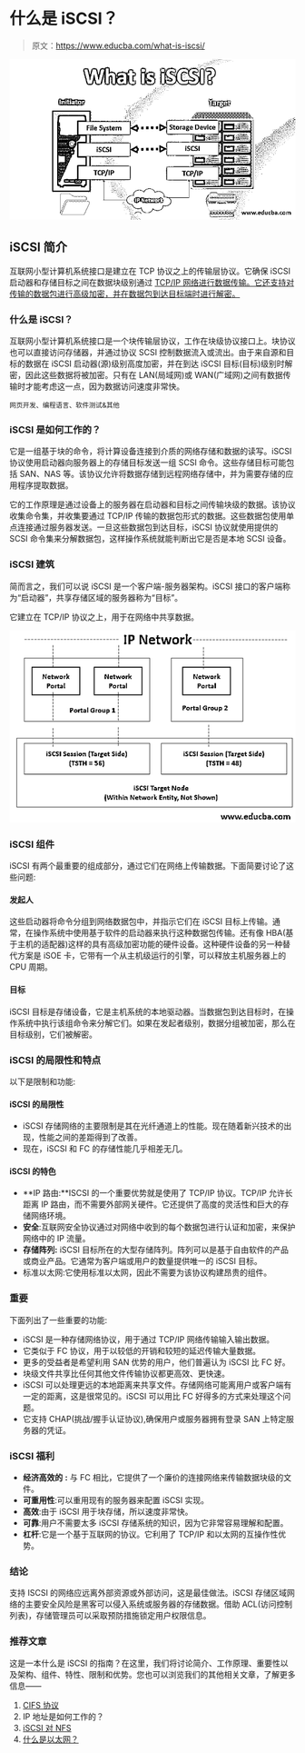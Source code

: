 # 什么是 iSCSI？

> 原文：<https://www.educba.com/what-is-iscsi/>

![what is iscsi](img/3aac6b5a4269d078d391ace3b90a668a.png)



## iSCSI 简介

互联网小型计算机系统接口是建立在 TCP 协议之上的传输层协议。它确保 iSCSI 启动器和存储目标之间在数据块级别通过 [TCP/IP 网络进行数据传输。它还支持对传输的数据包进行高级加密，并在数据包到达目标端时进行解密。](https://www.educba.com/what-is-tcp-ip/)

### 什么是 iSCSI？

互联网小型计算机系统接口是一个块传输层协议，工作在块级协议接口上。块协议也可以直接访问存储器，并通过协议 SCSI 控制数据流入或流出。由于来自源和目标的数据在 iSCSI 启动器(源)级别高度加密，并在到达 iSCSI 目标(目标)级别时解密，因此这些数据将被加密。只有在 LAN(局域网)或 WAN(广域网)之间有数据传输时才能考虑这一点，因为数据访问速度非常快。

<small>网页开发、编程语言、软件测试&其他</small>

### iSCSI 是如何工作的？

它是一组基于块的命令，将计算设备连接到介质的网络存储和数据的读写。iSCSI 协议使用启动器向服务器上的存储目标发送一组 SCSI 命令。这些存储目标可能包括 SAN、NAS 等。该协议允许将数据存储到远程网络存储中，并为需要存储的应用程序提取数据。

它的工作原理是通过设备上的服务器在启动器和目标之间传输块级的数据。该协议收集命令集，并收集要通过 TCP/IP 传输的数据包形式的数据。这些数据包使用单点连接通过服务器发送。一旦这些数据包到达目标，iSCSI 协议就使用提供的 SCSI 命令集来分解数据包，这样操作系统就能判断出它是否是本地 SCSI 设备。

### iSCSI 建筑

简而言之，我们可以说 iSCSI 是一个客户端-服务器架构。iSCSI 接口的客户端称为“启动器”，共享存储区域的服务器称为“目标”。

它建立在 TCP/IP 协议之上，用于在网络中共享数据。

![what is iscsi](img/3c1a2c9c7f980884511c2b9f99fc8f5e.png)



### iSCSI 组件

iSCSI 有两个最重要的组成部分，通过它们在网络上传输数据。下面简要讨论了这些问题:

#### 发起人

这些启动器将命令分组到网络数据包中，并指示它们在 iSCSI 目标上传输。通常，在操作系统中使用基于软件的启动器来执行这种数据包传输。还有像 HBA(基于主机的适配器)这样的具有高级加密功能的硬件设备。这种硬件设备的另一种替代方案是 iSOE 卡，它带有一个从主机级运行的引擎，可以释放主机服务器上的 CPU 周期。

#### 目标

iSCSI 目标是存储设备，它是主机系统的本地驱动器。当数据包到达目标时，在操作系统中执行该组命令来分解它们。如果在发起者级别，数据分组被加密，那么在目标级别，它们被解密。

### iSCSI 的局限性和特点

以下是限制和功能:

#### iSCSI 的局限性

*   iSCSI 存储网络的主要限制是其在光纤通道上的性能。现在随着新兴技术的出现，性能之间的差距得到了改善。
*   现在，iSCSI 和 FC 的存储性能几乎相差无几。

#### iSCSI 的特色

*   **IP 路由:**ISCSI 的一个重要优势就是使用了 TCP/IP 协议。TCP/IP 允许长距离 IP 路由，而不需要外部网关硬件。它还提供了高度的灵活性和巨大的存储网络环境。
*   **安全**:互联网安全协议通过对网络中收到的每个数据包进行认证和加密，来保护网络中的 IP 流量。
*   **存储阵列:** iSCSI 目标所在的大型存储阵列。阵列可以是基于自由软件的产品或商业产品。它通常为客户端或用户的数量提供唯一的 iSCSI 目标。
*   标准以太网:它使用标准以太网，因此不需要为该协议构建昂贵的组件。

### 重要

下面列出了一些重要的功能:

*   iSCSI 是一种存储网络协议，用于通过 TCP/IP 网络传输输入输出数据。
*   它类似于 FC 协议，用于以较低的开销和较短的延迟传输大量数据。
*   更多的受益者是希望利用 SAN 优势的用户，他们普遍认为 iSCSI 比 FC 好。
*   块级文件共享比任何其他文件传输协议都更高效、更快速。
*   iSCSI 可以处理更远的本地距离来共享文件。存储网络可能离用户或客户端有一定的距离，这是很常见的。iSCSI 可以用比 FC 好得多的方式来处理这个问题。
*   它支持 CHAP(挑战/握手认证协议),确保用户或服务器拥有登录 SAN 上特定服务器的凭证。

### iSCSI 福利

*   **经济高效的** **:** 与 FC 相比，它提供了一个廉价的连接网络来传输数据块级的文件。
*   **可重用性**:可以重用现有的服务器来配置 iSCSI 实现。
*   **高效**:由于 iSCSI 用于块存储，所以速度非常快。
*   **可靠**:用户不需要太多 iSCSI 存储系统的知识，因为它非常容易理解和配置。
*   **杠杆**:它是一个基于互联网的协议。它利用了 TCP/IP 和以太网的互操作性优势。

### 结论

支持 ISCSI 的网络应远离外部资源或外部访问，这是最佳做法。iSCSI 存储区域网络的主要安全风险是黑客可以侵入系统或服务器的存储数据。借助 ACL(访问控制列表)，存储管理员可以采取预防措施锁定用户权限信息。

### 推荐文章

这是一本什么是 iSCSI 的指南？在这里，我们将讨论简介、工作原理、重要性以及架构、组件、特性、限制和优势。您也可以浏览我们的其他相关文章，了解更多信息——

1.  [CIFS 协议](https://www.educba.com/cifs-protocol/)
2.  IP 地址是如何工作的？
3.  [iSCSI 对 NFS](https://www.educba.com/iscsi-vs-nfs/)
4.  [什么是以太网？](https://www.educba.com/what-is-ethernet/)





